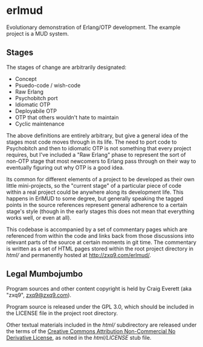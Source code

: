 erlmud
======

Evolutionary demonstration of Erlang/OTP development. The example project is a MUD system.

Stages
------

The stages of change are arbitrarily designated:
* Concept
* Psuedo-code / wish-code
* Raw Erlang
* Psychobitch port
* Idiomatic OTP
* Deployabile OTP
* OTP that others wouldn't hate to maintain
* Cyclic maintenance

The above definitions are entirely arbitrary, but give a general idea of the stages most code moves through in its life. The need to port code to Psychobitch and then to idiomatic OTP is not something that every project requires, but I've included a "Raw Erlang" phase to represent the sort of non-OTP stage that most newcomers to Erlang pass through on their way to eventually figuring out why OTP is a good idea.

Its common for different elements of a project to be developed as their own little mini-projects, so the "current stage" of a particular piece of code within a real project could be anywhere along its development life. This happens in ErlMUD to some degree, but generally speaking the tagged points in the source references represent general adherence to a certain stage's style (though in the early stages this does not mean that everything works well, or even at all).

This codebase is accompanied by a set of commentary pages which are referenced from within the code and links back from those discussions into relevant parts of the source at certain moments in git time. The commentary is written as a set of HTML pages stored within the root project directory in *html/* and permanently hosted at http://zxq9.com/erlmud/.

Legal Mumbojumbo
----------------

Program sources and other content copyright is held by Craig Everett (aka "zxq9", <zxq9@zxq9.com>).

Program source is released under the GPL 3.0, which should be included in the LICENSE file in the project root directory.

Other textual materials included in the *html/* subdirectory are released under the terms of the [Creative Commons Attribution Non-Commercial No Derivative License](http://creativecommons.org/licenses/by-nc-nd/3.0/), as noted in the *html/LICENSE* stub file.
